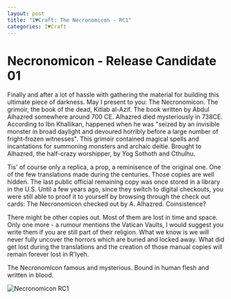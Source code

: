 ```yaml
---
layout: post
title: "I♥Craft: The Necronomicon - RC1"
categories: I♥Craft
---
```


# Necronomicon - Release Candidate 01

Finally and after a lot of hassle with gathering the material for building this ultimate piece of darkness. May I present to you: The Necronomicon. The grimoir, the book of the dead, Kitlab al-Azif. The book written by Abdul Alhazred somewhere around 700 CE. Alhazred died mysteriously in 738CE. According to Ibn Khallikan, happened when he was "seized by an invisible monster in broad daylight and devoured horribly before a large number of fright-frozen witnesses".
This grimoir contained magical spells and incantations for summoning monsters and archaic deitie. Brought to Alhazred, the half-crazy worshipper, by Yog Sothoth and Cthulhu.

Tis' of course only a replica, a prop, a reminisence of the original one. One of the few translations made during the centuries. Those copies are well hidden. The last public official remaining copy was once stored in a library in the U.S. Until a few years ago, since they switch to digital checkouts, you were still able to proof it to yourself by browsing through the check out cards:
The Necronomicon checked out by A. Alhazred. Coinsistence? 

There might be other copies out. Most of them are lost in time and space. Only one more - a rumour mentions the Vatican Vaults, I would suggest you write them if you are still part of their religion. What we know is we will never fully uncover the horrors which are buried and locked away. What did get lost during the translations and the creation of those manual copies will remain forever lost in R'lyeh.

The Necronomicon famous and mysterious. Bound in human flesh and written in blood.

![Necronomicon RC1](/assets/pix/HPL_Necronomicon_RC1.jpeg)

